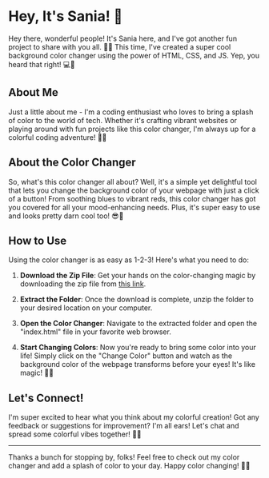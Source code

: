 #  Hey, It's Sania! 🎨

Hey there, wonderful people! It's Sania here, and I've got another fun project to share with you all. 🚀✨ This time, I've created a super cool background color changer using the power of HTML, CSS, and JS. Yep, you heard that right! 💻🌈

## About Me

Just a little about me - I'm a coding enthusiast who loves to bring a splash of color to the world of tech. Whether it's crafting vibrant websites or playing around with fun projects like this color changer, I'm always up for a colorful coding adventure! 🎨🌟

## About the Color Changer

So, what's this color changer all about? Well, it's a simple yet delightful tool that lets you change the background color of your webpage with just a click of a button! From soothing blues to vibrant reds, this color changer has got you covered for all your mood-enhancing needs. Plus, it's super easy to use and looks pretty darn cool too! 😎🌟

## How to Use

Using the color changer is as easy as 1-2-3! Here's what you need to do:

1. **Download the Zip File**: Get your hands on the color-changing magic by downloading the zip file from [this link](#).

2. **Extract the Folder**: Once the download is complete, unzip the folder to your desired location on your computer.

3. **Open the Color Changer**: Navigate to the extracted folder and open the "index.html" file in your favorite web browser.

4. **Start Changing Colors**: Now you're ready to bring some color into your life! Simply click on the "Change Color" button and watch as the background color of the webpage transforms before your eyes! It's like magic! 🌈✨

## Let's Connect!

I'm super excited to hear what you think about my colorful creation! Got any feedback or suggestions for improvement? I'm all ears! Let's chat and spread some colorful vibes together! 🌟💬

---

Thanks a bunch for stopping by, folks! Feel free to check out my color changer and add a splash of color to your day. Happy color changing! 🎉🌈
